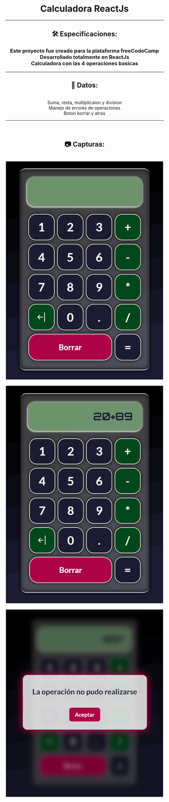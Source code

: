 <div id="titulo" align="center">
    <h1 align="center">Calculadora ReactJs</h1>
</div>

---

<div id="Caracteristicas" align="center">
    <h2 align="center"> 🛠️ Especificaciones:</h2>
    <h3>
        Este proyecto fue creado para la plataforma freeCodeCamp<br>
        Desarrollado totalmente en ReactJs<br>
        Calculadora con las 4 operaciones basicas<br>
    </h3>
</div>

---

<div id="datos" align="center">
    <h2>💾 Datos:</h2>
    <br>
        Suma, resta, multiplicaion y division<br>
        Manejo de errores de operaciones<br>
        Boton borrar y atras<br>
</div>

---

<div id="capturas" align="center">
    <br>
    <h2> 📷 Capturas:</h2>
    <br>
    <img src="https://github.com/elchino8779/ImagenesGitHub/blob/main/Calculadora%20React/imagen-01.png?raw=true" alt="Cap1" width="500">
    <br>
    <br>
    <img src="https://github.com/elchino8779/ImagenesGitHub/blob/main/Calculadora%20React/imagen-02.png?raw=true" alt="Cap2" width="500">
    <br>
    <br>
    <img src="https://github.com/elchino8779/ImagenesGitHub/blob/main/Calculadora%20React/imagen-03.png?raw=true" alt="Cap3" width="500">
</div>